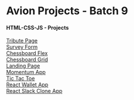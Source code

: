 # Avion Projects - Batch 9

#### HTML-CSS-JS - Projects
<a href="https://neroneronomi.github.io/batch9-activities/front-end-projects/tribute-page/" target="_blank">Tribute Page</a><br>
<a href="https://neroneronomi.github.io/batch9-activities/front-end-projects/survey-form/" target="_blank">Survey Form</a><br>
<a href="https://neroneronomi.github.io/batch9-activities/front-end-projects/chessboard/flexboard/" target="_blank">Chessboard Flex</a><br>
<a href="https://neroneronomi.github.io/batch9-activities/front-end-projects/chessboard/gridboard/" target="_blank">Chessboard Grid</a><br>
<a href="https://neroneronomi.github.io/batch9-activities/front-end-projects/landing-page/" target="_blank">Landing Page</a><br>
<a href="https://neroneronomi.github.io/batch9-activities/front-end-projects/momentum-app/" target="_blank">Momentum App</a><br>
<a href="https://neroneronomi.github.io/batch9-activities/front-end-projects/tic-tac-toe/" target="_blank">Tic Tac Toe</a><br>
<a href="https://musing-bhabha-a9b894.netlify.app/" target="_blank">React Wallet App</a><br>
<a href="https://competent-wing-cd32f5.netlify.app" target="_blank">React Slack Clone App</a><br>
